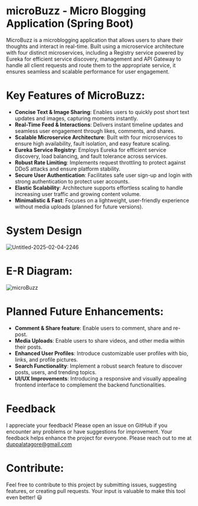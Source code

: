 # microBuzz - Micro Blogging Application (Spring Boot)

MicroBuzz is a microblogging application that allows users to share their thoughts and interact in real-time. Built using a microservice architecture with four distinct microservices, including a Registry service powered by Eureka for efficient service discovery, management and API Gateway to handle all client requests and route them to the appropriate service, it ensures seamless and scalable performance for user engagement.

# Key Features of MicroBuzz:

- **Concise Text & Image Sharing**: Enables users to quickly post short text updates and images, capturing moments instantly.
- **Real-Time Feed & Interactions**: Delivers instant timeline updates and seamless user engagement through likes, comments, and shares.
- **Scalable Microservice Architecture**: Built with four microservices to ensure high availability, fault isolation, and easy feature scaling.
- **Eureka Service Registry**: Employs Eureka for efficient service discovery, load balancing, and fault tolerance across services.
- **Robust Rate Limiting**: Implements request throttling to protect against DDoS attacks and ensure platform stability.
- **Secure User Authentication**: Facilitates safe user sign-up and login with strong authentication to protect user accounts.
- **Elastic Scalability**: Architecture supports effortless scaling to handle increasing user traffic and growing content volume.
- **Minimalistic & Fast**: Focuses on a lightweight, user-friendly experience without media uploads (planned for future versions).


# System Design

![Untitled-2025-02-04-2246](https://github.com/user-attachments/assets/ef5b079a-16fd-4a0f-b92f-1641678116d4)



# E-R Diagram:

![microBuzz](https://github.com/user-attachments/assets/40da50e8-1f59-4766-a4a7-56210cf6c39e)


# Planned Future Enhancements:
- **Comment & Share feature**: Enable users to comment, share and re-post.
- **Media Uploads**: Enable users to share videos, and other media within their posts.
- **Enhanced User Profiles**: Introduce customizable user profiles with bio, links, and profile pictures.
- **Search Functionality**: Implement a robust search feature to discover posts, users, and trending topics.
- **UI/UX Improvements**: Introducing a responsive and visually appealing frontend interface to complement the backend functionalities.

# Feedback
I appreciate your feedback! Please open an issue on GitHub if you encounter any problems or have suggestions for improvement. Your feedback helps enhance the project for everyone. Please reach out to me at duppalatagore@gmail.com


# Contribute:
Feel free to contribute to this project by submitting issues, suggesting features, or creating pull requests. Your input is valuable to make this tool even better! 😃


